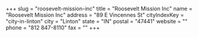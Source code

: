+++
slug = "roosevelt-mission-inc"
title = "Roosevelt Mission Inc"
name = "Roosevelt Mission Inc"
address = "89 E Vincennes St"
cityIndexKey = "city-in-linton"
city = "Linton"
state = "IN"
postal = "47441"
website = ""
phone = "812 847-8110"
fax = ""
+++
